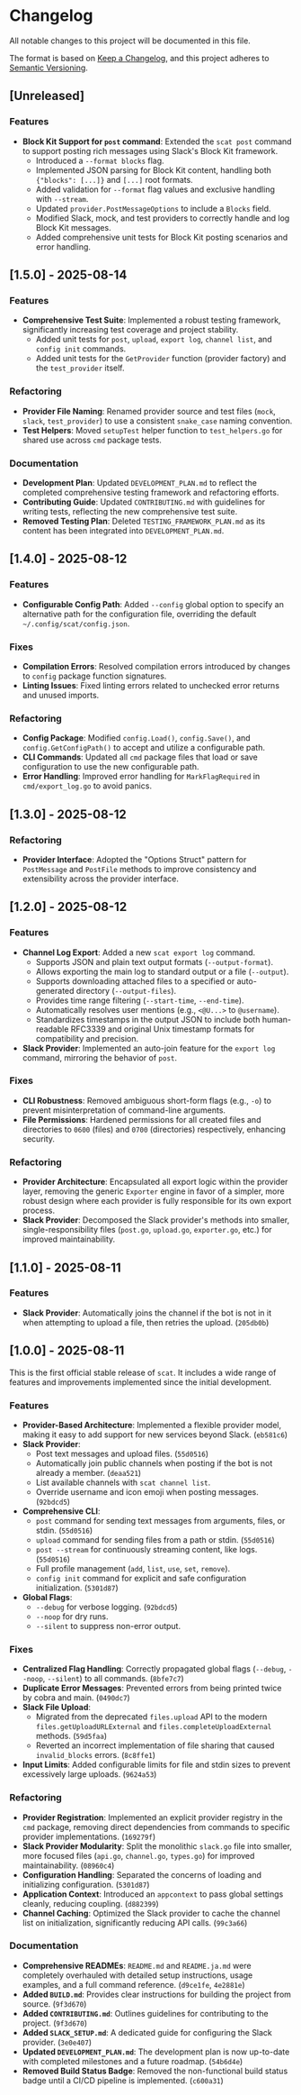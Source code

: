 # Changelog

All notable changes to this project will be documented in this file.

The format is based on [Keep a Changelog](https://keepachangelog.com/en/1.0.0/),
and this project adheres to [Semantic Versioning](https://semver.org/spec/v2.0.0.html).

## [Unreleased]

### Features

- **Block Kit Support for `post` command**: Extended the `scat post` command to support posting rich messages using Slack's Block Kit framework.
    - Introduced a `--format blocks` flag.
    - Implemented JSON parsing for Block Kit content, handling both `{"blocks": [...]}` and `[...]` root formats.
    - Added validation for `--format` flag values and exclusive handling with `--stream`.
    - Updated `provider.PostMessageOptions` to include a `Blocks` field.
    - Modified Slack, mock, and test providers to correctly handle and log Block Kit messages.
    - Added comprehensive unit tests for Block Kit posting scenarios and error handling.

## [1.5.0] - 2025-08-14

### Features

- **Comprehensive Test Suite**: Implemented a robust testing framework, significantly increasing test coverage and project stability.
    - Added unit tests for `post`, `upload`, `export log`, `channel list`, and `config init` commands.
    - Added unit tests for the `GetProvider` function (provider factory) and the `test_provider` itself.

### Refactoring

- **Provider File Naming**: Renamed provider source and test files (`mock`, `slack`, `test_provider`) to use a consistent `snake_case` naming convention.
- **Test Helpers**: Moved `setupTest` helper function to `test_helpers.go` for shared use across `cmd` package tests.

### Documentation

- **Development Plan**: Updated `DEVELOPMENT_PLAN.md` to reflect the completed comprehensive testing framework and refactoring efforts.
- **Contributing Guide**: Updated `CONTRIBUTING.md` with guidelines for writing tests, reflecting the new comprehensive test suite.
- **Removed Testing Plan**: Deleted `TESTING_FRAMEWORK_PLAN.md` as its content has been integrated into `DEVELOPMENT_PLAN.md`.

## [1.4.0] - 2025-08-12

### Features

- **Configurable Config Path**: Added `--config` global option to specify an alternative path for the configuration file, overriding the default `~/.config/scat/config.json`.

### Fixes

- **Compilation Errors**: Resolved compilation errors introduced by changes to `config` package function signatures.
- **Linting Issues**: Fixed linting errors related to unchecked error returns and unused imports.

### Refactoring

- **Config Package**: Modified `config.Load()`, `config.Save()`, and `config.GetConfigPath()` to accept and utilize a configurable path.
- **CLI Commands**: Updated all `cmd` package files that load or save configuration to use the new configurable path.
- **Error Handling**: Improved error handling for `MarkFlagRequired` in `cmd/export_log.go` to avoid panics.

## [1.3.0] - 2025-08-12

### Refactoring

- **Provider Interface**: Adopted the "Options Struct" pattern for `PostMessage` and `PostFile` methods to improve consistency and extensibility across the provider interface.

## [1.2.0] - 2025-08-12

### Features

- **Channel Log Export**: Added a new `scat export log` command.
    - Supports JSON and plain text output formats (`--output-format`).
    - Allows exporting the main log to standard output or a file (`--output`).
    - Supports downloading attached files to a specified or auto-generated directory (`--output-files`).
    - Provides time range filtering (`--start-time`, `--end-time`).
    - Automatically resolves user mentions (e.g., `<@U...>` to `@username`).
    - Standardizes timestamps in the output JSON to include both human-readable RFC3339 and original Unix timestamp formats for compatibility and precision.
- **Slack Provider**: Implemented an auto-join feature for the `export log` command, mirroring the behavior of `post`.

### Fixes

- **CLI Robustness**: Removed ambiguous short-form flags (e.g., `-o`) to prevent misinterpretation of command-line arguments.
- **File Permissions**: Hardened permissions for all created files and directories to `0600` (files) and `0700` (directories) respectively, enhancing security.

### Refactoring

- **Provider Architecture**: Encapsulated all export logic within the provider layer, removing the generic `Exporter` engine in favor of a simpler, more robust design where each provider is fully responsible for its own export process.
- **Slack Provider**: Decomposed the Slack provider's methods into smaller, single-responsibility files (`post.go`, `upload.go`, `exporter.go`, etc.) for improved maintainability.

## [1.1.0] - 2025-08-11

### Features
- **Slack Provider**: Automatically joins the channel if the bot is not in it when attempting to upload a file, then retries the upload. (`205db0b`)

## [1.0.0] - 2025-08-11

This is the first official stable release of `scat`. It includes a wide range of features and improvements implemented since the initial development.

### Features
- **Provider-Based Architecture**: Implemented a flexible provider model, making it easy to add support for new services beyond Slack. (`eb581c6`)
- **Slack Provider**:
    -   Post text messages and upload files. (`55d0516`)
    -   Automatically join public channels when posting if the bot is not already a member. (`deaa521`)
    -   List available channels with `scat channel list`.
    -   Override username and icon emoji when posting messages. (`92bdcd5`)
- **Comprehensive CLI**:
    -   `post` command for sending text messages from arguments, files, or stdin. (`55d0516`)
    -   `upload` command for sending files from a path or stdin. (`55d0516`)
    -   `post --stream` for continuously streaming content, like logs. (`55d0516`)
    -   Full profile management (`add`, `list`, `use`, `set`, `remove`).
    -   `config init` command for explicit and safe configuration initialization. (`5301d87`)
- **Global Flags**:
    -   `--debug` for verbose logging. (`92bdcd5`)
    -   `--noop` for dry runs.
    -   `--silent` to suppress non-error output.

### Fixes
- **Centralized Flag Handling**: Correctly propagated global flags (`--debug`, `--noop`, `--silent`) to all commands. (`8bfe7c7`)
- **Duplicate Error Messages**: Prevented errors from being printed twice by cobra and main. (`0490dc7`)
- **Slack File Upload**:
    -   Migrated from the deprecated `files.upload` API to the modern `files.getUploadURLExternal` and `files.completeUploadExternal` methods. (`59d5faa`)
    -   Reverted an incorrect implementation of file sharing that caused `invalid_blocks` errors. (`8c8ffe1`)
- **Input Limits**: Added configurable limits for file and stdin sizes to prevent excessively large uploads. (`9624a53`)

### Refactoring
- **Provider Registration**: Implemented an explicit provider registry in the `cmd` package, removing direct dependencies from commands to specific provider implementations. (`169279f`)
- **Slack Provider Modularity**: Split the monolithic `slack.go` file into smaller, more focused files (`api.go`, `channel.go`, `types.go`) for improved maintainability. (`08960c4`)
- **Configuration Handling**: Separated the concerns of loading and initializing configuration. (`5301d87`)
- **Application Context**: Introduced an `appcontext` to pass global settings cleanly, reducing coupling. (`d882399`)
- **Channel Caching**: Optimized the Slack provider to cache the channel list on initialization, significantly reducing API calls. (`99c3a66`)

### Documentation
- **Comprehensive READMEs**: `README.md` and `README.ja.md` were completely overhauled with detailed setup instructions, usage examples, and a full command reference. (`d9ce1fe`, `4e2881e`)
- **Added `BUILD.md`**: Provides clear instructions for building the project from source. (`9f3d670`)
- **Added `CONTRIBUTING.md`**: Outlines guidelines for contributing to the project. (`9f3d670`)
- **Added `SLACK_SETUP.md`**: A dedicated guide for configuring the Slack provider. (`3e0e407`)
- **Updated `DEVELOPMENT_PLAN.md`**: The development plan is now up-to-date with completed milestones and a future roadmap. (`54b6d4e`)
- **Removed Build Status Badge**: Removed the non-functional build status badge until a CI/CD pipeline is implemented. (`c600a31`)